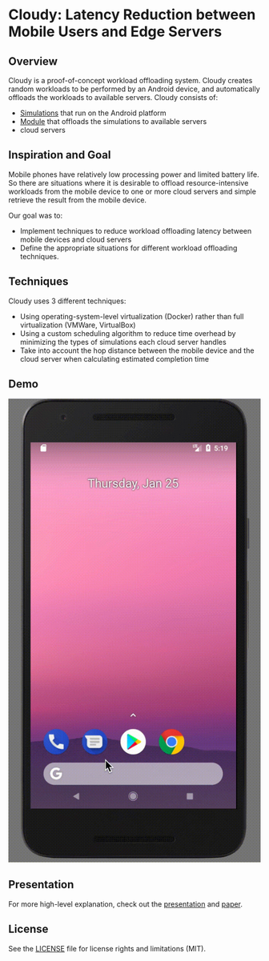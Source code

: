 # Cloudy: Latency Reduction between Mobile Users and Edge Servers

## Overview
Cloudy is a proof-of-concept workload offloading system. Cloudy creates random workloads to be performed by an Android device, and automatically offloads the workloads to available servers.
Cloudy consists of:
- [Simulations](https://github.com/mjkim610/capstone17-2/tree/master/simulations) that run on the Android platform
- [Module](https://github.com/mjkim610/capstone17-2/tree/master/MultithreadingAndroid) that offloads the simulations to available servers
- cloud servers

## Inspiration and Goal
Mobile phones have relatively low processing power and limited battery life. So there are situations where it is desirable to offload resource-intensive workloads from the mobile device to one or more cloud servers and simple retrieve the result from the mobile device.

Our goal was to:
- Implement techniques to reduce workload offloading latency between mobile devices and cloud servers
- Define the appropriate situations for different workload offloading techniques.

## Techniques
Cloudy uses 3 different techniques:
- Using operating-system-level virtualization (Docker) rather than full virtualization (VMWare, VirtualBox)
- Using a custom scheduling algorithm to reduce time overhead by minimizing the types of simulations each cloud server handles
- Take into account the hop distance between the mobile device and the cloud server when calculating estimated completion time

## Demo
![Cloudy Demo](/resources/demo.gif)

## Presentation
For more high-level explanation, check out the [presentation](/resources/presentation/presentation.pdf) and [paper](/resources/presentation/paper.pdf).

## License
See the [LICENSE](LICENSE.md) file for license rights and limitations (MIT).
